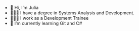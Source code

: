 - 👋 Hi, I’m Julia
- 👩🏻‍🎓 I have a degree in Systems Analysis and Development.
- 👩🏻‍💻 I work as a Development Trainee
- 🌱 I’m currently learning Git and C#
